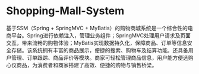 # Shopping-Mall-System
基于SSM（Spring + SpringMVC + MyBatis）的购物商城系统是一个综合性的电商平台。Spring进行依赖注入，管理业务组件；SpringMVC处理用户请求及页面交互，带来流畅的购物体验；MyBatis实现数据持久化，保障商品、订单等信息安全存储。该系统拥有丰富的商品展示，便捷的搜索、购物车及结算功能。还具备用户管理、订单跟踪、商品评价等模块。商家可轻松管理商品信息，用户能方便选购心仪商品，为消费者和商家搭建了高效、便捷的购物与销售桥梁。
